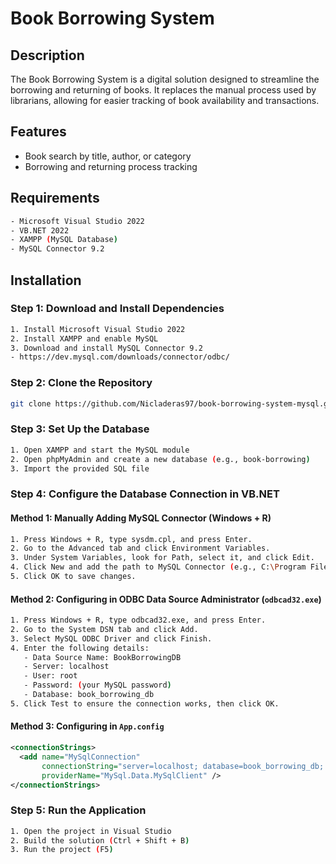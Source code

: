 # Book Borrowing System

## Description
The Book Borrowing System is a digital solution designed to streamline the borrowing and returning of books. It replaces the manual process used by librarians, allowing for easier tracking of book availability and transactions.

## Features
- Book search by title, author, or category
- Borrowing and returning process tracking

## Requirements
```sh
- Microsoft Visual Studio 2022
- VB.NET 2022
- XAMPP (MySQL Database)
- MySQL Connector 9.2
```

## Installation
### Step 1: Download and Install Dependencies
```sh
1. Install Microsoft Visual Studio 2022
2. Install XAMPP and enable MySQL
3. Download and install MySQL Connector 9.2
- https://dev.mysql.com/downloads/connector/odbc/
```

### Step 2: Clone the Repository
```sh
git clone https://github.com/Nicladeras97/book-borrowing-system-mysql.git
```

### Step 3: Set Up the Database
```sh
1. Open XAMPP and start the MySQL module
2. Open phpMyAdmin and create a new database (e.g., book-borrowing)
3. Import the provided SQL file 
```

### Step 4: Configure the Database Connection in VB.NET
#### Method 1: Manually Adding MySQL Connector (Windows + R)
```sh
1. Press Windows + R, type sysdm.cpl, and press Enter.
2. Go to the Advanced tab and click Environment Variables.
3. Under System Variables, look for Path, select it, and click Edit.
4. Click New and add the path to MySQL Connector (e.g., C:\Program Files (x86)\MySQL\Connector NET 9.2\).
5. Click OK to save changes.
```

#### Method 2: Configuring in ODBC Data Source Administrator (`odbcad32.exe`)
```sh
1. Press Windows + R, type odbcad32.exe, and press Enter.
2. Go to the System DSN tab and click Add.
3. Select MySQL ODBC Driver and click Finish.
4. Enter the following details:
   - Data Source Name: BookBorrowingDB
   - Server: localhost
   - User: root
   - Password: (your MySQL password)
   - Database: book_borrowing_db
5. Click Test to ensure the connection works, then click OK.
```

#### Method 3: Configuring in `App.config`
```xml
<connectionStrings>
  <add name="MySqlConnection" 
       connectionString="server=localhost; database=book_borrowing_db; user id=root; password=yourpassword;" 
       providerName="MySql.Data.MySqlClient" />
</connectionStrings>
```

### Step 5: Run the Application
```sh
1. Open the project in Visual Studio
2. Build the solution (Ctrl + Shift + B)
3. Run the project (F5)
```
